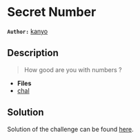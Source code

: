 # Secret Number

**`Author:`** [kanyo](https://github.com/Chaelsoo)

## Description

>  How good are you with numbers ?



- **Files** 
- [chal](./challenge/secret_number_game) 

## Solution

Solution of the challenge can be found [here](solution/solve.py).
